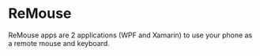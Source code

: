 # ReMouse

ReMouse apps are 2 applications (WPF and Xamarin) to use your phone as a remote mouse and keyboard.
